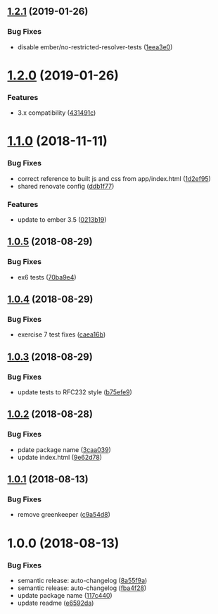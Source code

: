 ## [1.2.1](https://github.com/mike-works/ember-fundamentals/compare/v1.2.0...v1.2.1) (2019-01-26)


### Bug Fixes

* disable ember/no-restricted-resolver-tests ([1eea3e0](https://github.com/mike-works/ember-fundamentals/commit/1eea3e0))

# [1.2.0](https://github.com/mike-works/ember-fundamentals/compare/v1.1.0...v1.2.0) (2019-01-26)


### Features

* 3.x compatibility ([431491c](https://github.com/mike-works/ember-fundamentals/commit/431491c))

# [1.1.0](https://github.com/mike-works/ember-fundamentals/compare/v1.0.5...v1.1.0) (2018-11-11)


### Bug Fixes

* correct reference to built js and css from app/index.html ([1d2ef95](https://github.com/mike-works/ember-fundamentals/commit/1d2ef95))
* shared renovate config ([ddb1f77](https://github.com/mike-works/ember-fundamentals/commit/ddb1f77))


### Features

* update to ember 3.5 ([0213b19](https://github.com/mike-works/ember-fundamentals/commit/0213b19))

## [1.0.5](https://github.com/mike-works/ember-fundamentals/compare/v1.0.4...v1.0.5) (2018-08-29)


### Bug Fixes

* ex6 tests ([70ba9e4](https://github.com/mike-works/ember-fundamentals/commit/70ba9e4))

## [1.0.4](https://github.com/mike-works/ember-fundamentals/compare/v1.0.3...v1.0.4) (2018-08-29)


### Bug Fixes

* exercise 7 test fixes ([caea16b](https://github.com/mike-works/ember-fundamentals/commit/caea16b))

## [1.0.3](https://github.com/mike-works/ember-fundamentals/compare/v1.0.2...v1.0.3) (2018-08-29)


### Bug Fixes

* update tests to RFC232 style ([b75efe9](https://github.com/mike-works/ember-fundamentals/commit/b75efe9))

## [1.0.2](https://github.com/mike-works/ember-fundamentals/compare/v1.0.1...v1.0.2) (2018-08-28)


### Bug Fixes

* pdate package name ([3caa039](https://github.com/mike-works/ember-fundamentals/commit/3caa039))
* update index.html ([9e62d78](https://github.com/mike-works/ember-fundamentals/commit/9e62d78))

## [1.0.1](https://github.com/mike-works/ember-fundamentals/compare/v1.0.0...v1.0.1) (2018-08-13)


### Bug Fixes

* remove greenkeeper ([c9a54d8](https://github.com/mike-works/ember-fundamentals/commit/c9a54d8))

# 1.0.0 (2018-08-13)


### Bug Fixes

* semantic release: auto-changelog ([8a55f9a](https://github.com/mike-works/ember-fundamentals/commit/8a55f9a))
* semantic release: auto-changelog ([fba4f28](https://github.com/mike-works/ember-fundamentals/commit/fba4f28))
* update package name ([117c440](https://github.com/mike-works/ember-fundamentals/commit/117c440))
* update readme ([e6592da](https://github.com/mike-works/ember-fundamentals/commit/e6592da))
